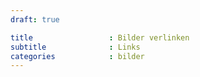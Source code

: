 ```yaml
---
draft: true

title                 : Bilder verlinken
subtitle              : Links
categories            : bilder
---
```


<!-- readmore -->
